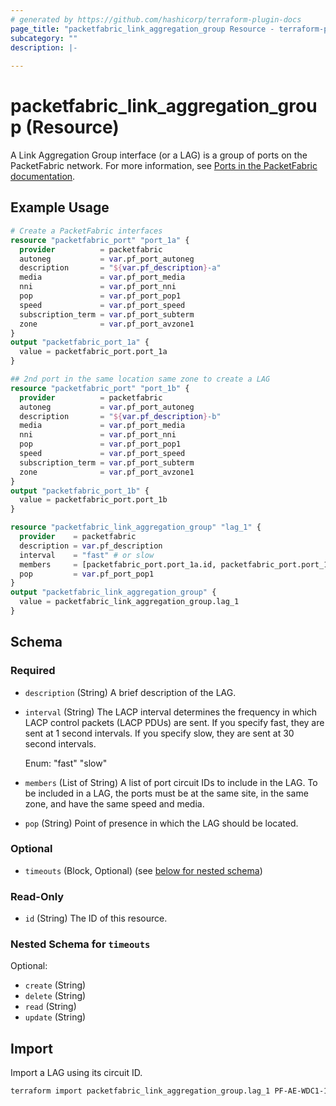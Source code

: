 ```yaml
---
# generated by https://github.com/hashicorp/terraform-plugin-docs
page_title: "packetfabric_link_aggregation_group Resource - terraform-provider-packetfabric"
subcategory: ""
description: |-
  
---
```


# packetfabric_link_aggregation_group (Resource)

A Link Aggregation Group interface (or a LAG) is a group of ports on the PacketFabric network. For more information, see [Ports in the PacketFabric documentation](https://docs.packetfabric.com/ports/).

## Example Usage

```terraform
# Create a PacketFabric interfaces
resource "packetfabric_port" "port_1a" {
  provider          = packetfabric
  autoneg           = var.pf_port_autoneg
  description       = "${var.pf_description}-a"
  media             = var.pf_port_media
  nni               = var.pf_port_nni
  pop               = var.pf_port_pop1
  speed             = var.pf_port_speed
  subscription_term = var.pf_port_subterm
  zone              = var.pf_port_avzone1
}
output "packetfabric_port_1a" {
  value = packetfabric_port.port_1a
}

## 2nd port in the same location same zone to create a LAG
resource "packetfabric_port" "port_1b" {
  provider          = packetfabric
  autoneg           = var.pf_port_autoneg
  description       = "${var.pf_description}-b"
  media             = var.pf_port_media
  nni               = var.pf_port_nni
  pop               = var.pf_port_pop1
  speed             = var.pf_port_speed
  subscription_term = var.pf_port_subterm
  zone              = var.pf_port_avzone1
}
output "packetfabric_port_1b" {
  value = packetfabric_port.port_1b
}

resource "packetfabric_link_aggregation_group" "lag_1" {
  provider    = packetfabric
  description = var.pf_description
  interval    = "fast" # or slow
  members     = [packetfabric_port.port_1a.id, packetfabric_port.port_1b.id]
  pop         = var.pf_port_pop1
}
output "packetfabric_link_aggregation_group" {
  value = packetfabric_link_aggregation_group.lag_1
}
```

<!-- schema generated by tfplugindocs -->
## Schema

### Required

- `description` (String) A brief description of the LAG.
- `interval` (String) The LACP interval determines the frequency in which LACP control packets (LACP PDUs) are sent. If you specify fast, they are sent at 1 second intervals. If you specify slow, they are sent at 30 second intervals.

	Enum: "fast" "slow"
- `members` (List of String) A list of port circuit IDs to include in the LAG. To be included in a LAG, the ports must be at the same site, in the same zone, and have the same speed and media.
- `pop` (String) Point of presence in which the LAG should be located.

### Optional

- `timeouts` (Block, Optional) (see [below for nested schema](#nestedblock--timeouts))

### Read-Only

- `id` (String) The ID of this resource.

<a id="nestedblock--timeouts"></a>
### Nested Schema for `timeouts`

Optional:

- `create` (String)
- `delete` (String)
- `read` (String)
- `update` (String)

## Import

Import a LAG using its circuit ID. 

```bash
terraform import packetfabric_link_aggregation_group.lag_1 PF-AE-WDC1-1726464
```